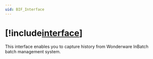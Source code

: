 ```yaml
---
uid: BIF_Interface
---
```


# [!include[interface](../includes/product-long.md)]

<!-- Customized for WonderWare -->

This interface enables you to capture history from Wonderware InBatch batch management system. 